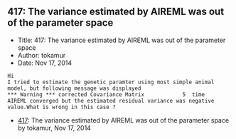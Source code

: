 ## 417: The variance estimated by AIREML was out of the parameter space

- Title: 417: The variance estimated by AIREML was out of the parameter space
- Author: tokamur
- Date: Nov 17, 2014

```
Hi
I tried to estimate the genetic paramter using most simple animal model, but following message was displayed
*** Warning *** corrected Covariance Matrix            5  time
AIREML converged but the estimated residual variance was negative value.What is wrong in this case ?
```

- [417](0417.md): The variance estimated by AIREML was out of the parameter space by tokamur, Nov 17, 2014
